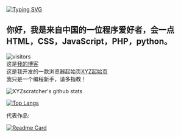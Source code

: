 [![Typing SVG](https://readme-typing-svg.herokuapp.com?font=microsoft+yahei&size=30&duration=4000&color=2C68F7&center=true&width=360&lines=%E4%BD%A0%E5%A5%BD%EF%BC%8C%E4%B8%96%E7%95%8C%EF%BC%81)](https://git.io/typing-svg)
## 你好，我是来自中国的一位程序爱好者，会一点HTML，CSS，JavaScript，PHP，python。  
![visitors](https://visitor-badge.laobi.icu/badge?page_id=xyzscratcher)  
这是[我的博客](https://xn--wnu286bc9czuf.rth1.one/)  
这是我开发的一款浏览器起始页[XYZ起始页](http://xyz.freeee.ml/)   
我只是一个编程新手，请多指教！  

![XYZscratcher's github stats](https://github-readme-stats.vercel.app/api?username=XYZscratcher&hide_title=false&hide_border=true&show_icons=true&include_all_commits=true&line_height=26&bg_color=&theme=react&locale=cn)  

[![Top Langs](https://github-readme-stats.vercel.app/api/top-langs/?username=XYZscratcher&locale=cn&theme=react)](https://github.com/XYZscratcher)  

代表作品:  

[![Readme Card](https://github-readme-stats.vercel.app/api/pin/?username=XYZscratcher&repo=xyzstart&theme=algolia)](https://github.com/XYZscratcher/xyzstart)

